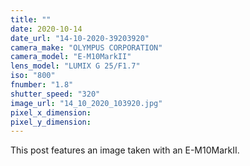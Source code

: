 ```yaml
---
title: ""
date: 2020-10-14
date_url: "14-10-2020-39203920"
camera_make: "OLYMPUS CORPORATION"
camera_model: "E-M10MarkII"
lens_model: "LUMIX G 25/F1.7"
iso: "800"
fnumber: "1.8"
shutter_speed: "320"
image_url: "14_10_2020_103920.jpg"
pixel_x_dimension: 
pixel_y_dimension: 
---
```


This post features an image taken with an E-M10MarkII.